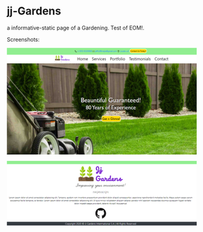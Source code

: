 # jj-Gardens
a informative-static page of a Gardening. 
Test of EOM!.

Screenshots:

![alt text](https://github.com/JeffMejia/jj-Gardens/blob/main/static/img/Fist-View.png?raw=true)

![alt text](https://github.com/JeffMejia/jj-Gardens/blob/main/static/img/Last-View.png?raw=true)
